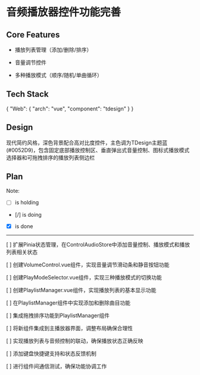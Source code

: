 # 音频播放器控件功能完善

## Core Features

- 播放列表管理（添加/删除/排序）

- 音量调节控件

- 多种播放模式（顺序/随机/单曲循环）

## Tech Stack

{
"Web": {
"arch": "vue",
"component": "tdesign"
}
}

## Design

现代简约风格，深色背景配合高对比度控件，主色调为TDesign主题蓝(#0052D9)，包含固定底部播放控制区、垂直弹出式音量控制、图标式播放模式选择器和可拖拽排序的播放列表侧边栏

## Plan

Note:

- [ ] is holding
- [/] is doing
- [x] is done

---

[ ] 扩展Pinia状态管理，在ControlAudioStore中添加音量控制、播放模式和播放列表相关状态

[ ] 创建VolumeControl.vue组件，实现音量调节滑动条和静音按钮功能

[ ] 创建PlayModeSelector.vue组件，实现三种播放模式的切换功能

[ ] 创建PlaylistManager.vue组件，实现播放列表的基本显示功能

[ ] 在PlaylistManager组件中实现添加和删除曲目功能

[ ] 集成拖拽排序功能到PlaylistManager组件

[ ] 将新组件集成到主播放器界面，调整布局确保合理性

[ ] 实现播放列表与音频控制的联动，确保播放状态正确反映

[ ] 添加键盘快捷键支持和状态反馈机制

[ ] 进行组件间通信测试，确保功能协调工作
